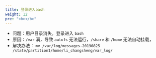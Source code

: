 ```yaml
---
title: 登录进入bash
weight: 12
pre: "<b></b>"
---
```


- 问题：用户目录消失，登录进入 `bash`
- 原因：`/var` 满，导致 `autofs` 无法运行，`/share` 和 `/home` 无法自动挂载，
- 解决办法： `mv /var/log/messages-20190825 /state/partition1/home/li_changsheng/var_log/`

